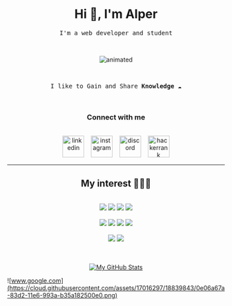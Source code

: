 <h1 align="center">Hi 🤙, I'm Alper</h1>

<p align="center">
<samp>I'm a web developer and student</samp>
</p>

<br>
<p align="center">
  <img src="https://media.giphy.com/media/LmNwrBhejkK9EFP504/giphy.gif" alt="animated" />
</p>
<br>

<p align="center">
<samp>I like to Gain and Share <strong>Knowledge</strong> ☁️
</samp>
</p>

<br/>

<h3 align="center">Connect with me</h3>
<br>
<div align="center">
<img src='https://cdn.jsdelivr.net/npm/simple-icons@3.0.1/icons/linkedin.svg' alt='linkedin' href="https://www.linkedin.com/in/alperkapusizoglu/" height='50'> 
&nbsp;&nbsp;
<img src='https://cdn.jsdelivr.net/npm/simple-icons@3.0.1/icons/instagram.svg' alt='instagram' href="https://www.instagram.com/alperkpszoglu/" height='50'>
&nbsp;&nbsp;
<img src='https://cdn.jsdelivr.net/npm/simple-icons@3.0.1/icons/discord.svg' alt='discord' href="https://discord.gg/TkjQjcsAbF" height='50'> 
&nbsp;&nbsp;
 <img src='https://cdn.jsdelivr.net/npm/simple-icons@3.0.1/icons/hackerrank.svg' alt='hackerrank' href="https://www.hackerrank.com/alperkapusizogl1" height='50'>
</div>
<hr>
<h2 align="center">My interest 👨🏽‍💻</h2>

<br/>
<div align="center">

<img src="https://img.shields.io/badge/c%23%20-%23239120.svg?&style=for-the-badge&logo=c-sharp&logoColor=white"/>
<img src="https://img.shields.io/badge/.Net-563D7C?&style=for-the-badge&logo=.net&logoColor=white"/>
<img src="https://img.shields.io/badge/JavaScript-black?style=for-the-badge&logo=JavaScript&logoColor=yellow"/>
<img src="https://img.shields.io/badge/node.js%20-%2343853D.svg?&amp;style=for-the-badge&amp;logo=node.js&amp;logoColor=white">
</div>

<br/>
<div align="center">
<img src="https://img.shields.io/badge/react%20-%2320232a.svg?&style=for-the-badge&logo=react&logoColor=%2361DAFB"/>

<img src="https://img.shields.io/badge/-Bootstrap-563D7C?&style=for-the-badge&logo=Bootstrap&logoColor=%2#7952B3"/>

<img src="https://img.shields.io/badge/-github-black?&style=for-the-badge&logo=github&logoColor=%2#7952B3"/>
<img src="https://img.shields.io/badge/git%20-%23F05033.svg?&style=for-the-badge&logo=git&logoColor=white"/>
</div>
<br/>

<div align="center">
<img src="https://img.shields.io/badge/html5%20-%23E34F26.svg?&style=for-the-badge&logo=html5&logoColor=white"/>
<img src="https://img.shields.io/badge/css3%20-%231572B6.svg?&style=for-the-badge&logo=css3&logoColor=white"/>
</div>

<br/>
<br/>
<div align="center">

[![My GitHub Stats](https://github-readme-stats.vercel.app/api/?username=alperkpszoglu&count_private=true&theme=tokyonight&showicons=true)]()

</div>

![www.google.com](https://cloud.githubusercontent.com/assets/17016297/18839843/0e06a67a-83d2-11e6-993a-b35a182500e0.png)

